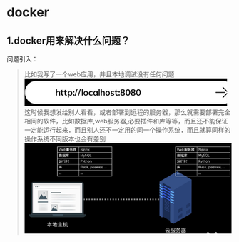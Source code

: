 # docker

## 1.docker用来解决什么问题？
问题引入：
> 比如我写了一个web应用，并且本地调试没有任何问题
![web网站](assets\web应用.png)
这时候我想发给别人看看，或者部署到远程的服务器，那么就需要部署完全相同的软件，比如数据库,web服务器,必要插件和库等等，而且还不能保证一定能运行起来，而且别人还不一定用的同一个操作系统，而且就算同样的操作系统不同版本也会有差别
![sameConfig](assets\相同配置.png)